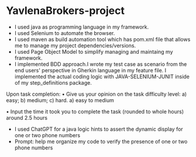 # YavlenaBrokers-project
- I used java as programming language in my framework.
- I used Selenium to automate the browser.
- I used maven as build automation tool which has pom.xml file that allows me to 
manage my project dependencies/versions.
- I used Page Object Model to simplify managing and maintaing my framework.
- I implemented BDD approach.I wrote my test case as scenario from the end users' perspective in Gherkin 
language in my feature file. I implemented the actual coding logic with JAVA-SELENIUM-JUNIT inside of my 
step_definitions package.


Upon task completion:
•	Give us your opinion on the task difficulty level: a) easy; b) medium; c) hard.
a)	easy to medium

•	Input the time it took you to complete the task (rounded to whole hours)
around 2.5 hours 
-	I used ChatGPT for a java logic hints to assert the dynamic display for one or two phone numbers
-	 Prompt: help me organize my code to verify the presence of one or two phone numbers 
